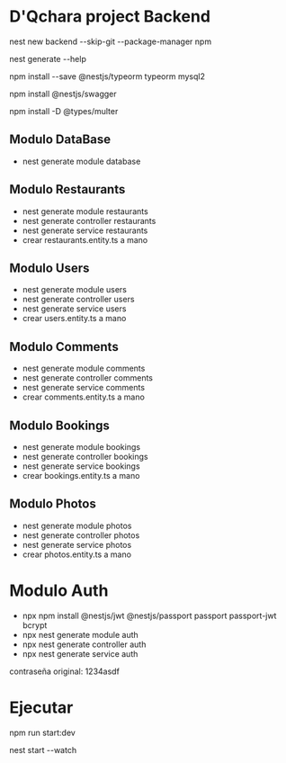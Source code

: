 # D'Qchara project Backend

nest new backend --skip-git --package-manager npm

nest generate --help

npm install --save @nestjs/typeorm typeorm mysql2

npm install @nestjs/swagger

npm install -D @types/multer

## Modulo DataBase
* nest generate module database

## Modulo Restaurants
* nest generate module restaurants
* nest generate controller restaurants
* nest generate service restaurants
* crear restaurants.entity.ts a mano

## Modulo Users
* nest generate module users
* nest generate controller users
* nest generate service users
* crear users.entity.ts a mano

## Modulo Comments
* nest generate module comments
* nest generate controller comments
* nest generate service comments
* crear comments.entity.ts a mano

## Modulo Bookings
* nest generate module bookings
* nest generate controller bookings
* nest generate service bookings
* crear bookings.entity.ts a mano

## Modulo Photos
* nest generate module photos
* nest generate controller photos
* nest generate service photos
* crear photos.entity.ts a mano

# Modulo  Auth
* npx npm install @nestjs/jwt @nestjs/passport passport passport-jwt bcrypt
* npx nest generate module auth
* npx nest generate controller auth
* npx nest generate service auth

contraseña original: 1234asdf
# Ejecutar
npm run start:dev

nest start --watch